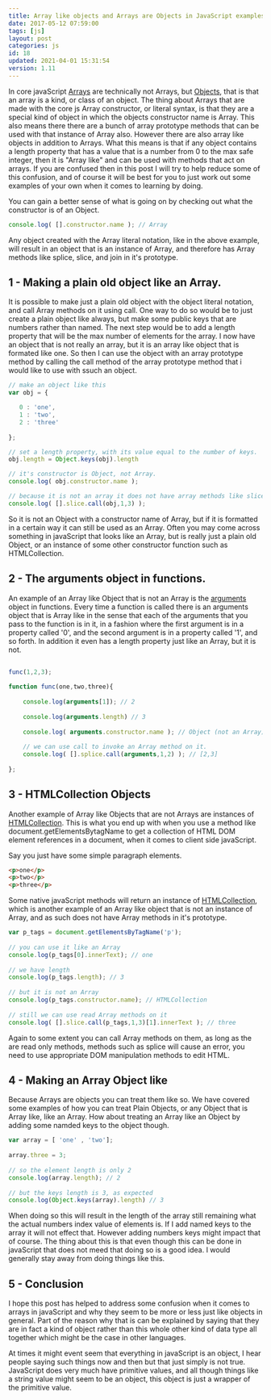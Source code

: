 ```yaml
---
title: Array like objects and Arrays are Objects in JavaScript examples and explanations.
date: 2017-05-12 07:59:00
tags: [js]
layout: post
categories: js
id: 18
updated: 2021-04-01 15:31:54
version: 1.11
---
```


In core javaScript [Arrays](https://developer.mozilla.org/en-US/docs/Web/JavaScript/Reference/Global_Objects/Array) are technically not Arrays, but [Objects](https://developer.mozilla.org/en-US/docs/Web/JavaScript/Reference/Global_Objects/Object), that is that an array is a kind, or class of an object. The thing about Arrays that are made with the core js Array constructor, or literal syntax, is that they are a special kind of object in which the objects constructor name is Array. This also means there there are a bunch of array prototype methods that can be used with that instance of Array also. However there are also array like objects in addition to Arrays. What this means is that if any object contains a length property that has a value that is a number from 0 to the max safe integer, then it is "Array like" and can be used with methods that act on arrays. If you are confused then in this post I will try to help reduce some of this confusion, and of course it will be best for you to just work out some examples of your own when it comes to learning by doing.

<!-- more -->

You can gain a better sense of what is going on by checking out what the constructor is of an Object.

```js
console.log( [].constructor.name ); // Array
```

Any object created with the Array literal notation, like in the above example, will result in an object that is an instance of Array, and therefore has Array methods like splice, slice, and join in it's prototype.

## 1 - Making a plain old object like an Array.

It is possible to make just a plain old object with the object literal notation, and call Array methods on it using call. One way to do so would be to just create a plain object like always, but make some public keys that are numbers rather than named. The next step would be to add a length property that will be the max number of elements for the array. I now have an object that is not really an array, but it is an array like object that is formated like one. So then I can use the object with an array prototype method by calling the call method of the array prototype method that i would like to use with ssuch an object.

```js
// make an object like this
var obj = {

   0 : 'one',
   1 : 'two',
   2 : 'three'
   
};

// set a length property, with its value equal to the number of keys.
obj.length = Object.keys(obj).length

// it's constructor is Object, not Array.
console.log( obj.constructor.name );

// because it is not an array it does not have array methods like slice in it's prototype, but we can use Array methods on it by using call.
console.log( [].slice.call(obj,1,3) );
```

So it is not an Object with a constructor name of Array, but if it is formatted in a certain way it can still be used as an Array. Often you may come across something in javaScript that looks like an Array, but is really just a plain old Object, or an instance of some other constructor function such as HTMLCollection.

## 2 - The arguments object in functions.

An example of an Array like Object that is not an Array is the [arguments](https://developer.mozilla.org/en-US/docs/Web/JavaScript/Reference/Functions/arguments) object in functions. Every time a function is called there is an arguments object that is Array like in the sense that each of the arguments that you pass to the function is in it, in a fashion where the first argument is in a property called '0', and the second argument is in a property called '1', and so forth. In addition it even has a length property just like an Array, but it is not.

```js
 
func(1,2,3);
 
function func(one,two,three){
 
    console.log(arguments[1]); // 2
 
    console.log(arguments.length) // 3
 
    console.log( arguments.constructor.name ); // Object (not an Array)
 
    // we can use call to invoke an Array method on it.
    console.log( [].splice.call(arguments,1,2) ); // [2,3]
 
};
```

## 3 - HTMLCollection Objects

Another example of Array like Objects that are not Arrays are instances of [HTMLCollection](https://developer.mozilla.org/en-US/docs/Web/API/HTMLCollection). This is what you end up with when you use a method like document.getElementsBytagName to get a collection of HTML DOM element references in a document, when it comes to client side javaScript.

Say you just have some simple paragraph elements.

```html
<p>one</p>
<p>two</p>
<p>three</p>
```

Some native javaScript methods will return an instance of [HTMLCollection](https://developer.mozilla.org/en-US/docs/Web/API/HTMLCollection), which is another example of an Array like object that is not an instance of Array, and as such does not have Array methods in it's prototype.

```js
var p_tags = document.getElementsByTagName('p');
 
// you can use it like an Array
console.log(p_tags[0].innerText); // one
 
// we have length
console.log(p_tags.length); // 3
 
// but it is not an Array
console.log(p_tags.constructor.name); // HTMLCollection
 
// still we can use read Array methods on it
console.log( [].slice.call(p_tags,1,3)[1].innerText ); // three
```

Again to some extent you can call Array methods on them, as long as the are read only methods, methods such as splice will cause an error, you need to use appropriate DOM manipulation methods to edit HTML.

## 4 - Making an Array Object like

Because Arrays are objects you can treat them like so. We have covered some examples of how you can treat Plain Objects, or any Object that is Array like, like an Array. How about treating an Array like an Object by adding some namded keys to the object though.

```js
var array = [ 'one' , 'two'];
 
array.three = 3;
 
// so the element length is only 2
console.log(array.length); // 2
 
// but the keys length is 3, as expected
console.log(Object.keys(array).length) // 3
```

When doing so this will result in the length of the array still remaining what the actual numbers index value of elements is. If I add named keys to the array it will not effect that. However adding numbers keys might impact that of course. The thing about this is that even though this can be done in javaScript that does not meed that doing so is a good idea. I would generally stay away from doing things like this.

## 5 - Conclusion

I hope this post has helped to address some confusion when it comes to arrays in javaScript and why they seem to be more or less just like objects in general. Part of the reason why that is can be explained by saying that they are in fact a kind of object rather than this whole other kind of data type all together which might be the case in other languages.

At times it might event seem that everything in javaScript is an object, I hear people saying such things now and then but that just simply is not true. JavaScript does very much have primitive values, and all though things like a string value might seem to be an object, this object is just a wrapper of the primitive value.

